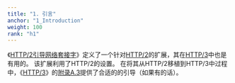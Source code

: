 ```yaml
---
title: "1. 引言"
anchor: "1_Introduction"
weight: 100
rank: "h1"
---
```


《[HTTP/2引导网络套接字](https://www.rfc-editor.org/info/rfc8441)》定义了一个针对[HTTP/2](https://www.rfc-editor.org/info/rfc9113)的扩展，其在[HTTP/3](/RFC9114_Chinese_Simplified/)中也是有用的。
该扩展利用了HTTP/2的设置。
在将其从HTTP/2移植到HTTP/3中过程中，《[HTTP/3](/RFC9114_Chinese_Simplified)》的[附录A.3](/RFC9114_Chinese_Simplified/\#A.3_HTTP2_SETTINGS_Parameters)提供了合适的的引导（如果有的话）。
